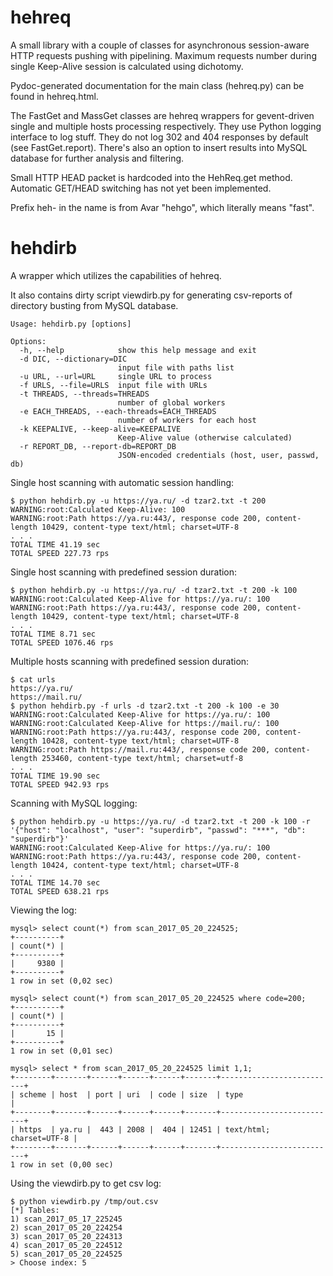 hehreq
============

A small library with a couple of classes for asynchronous session-aware HTTP requests pushing with pipelining.
Maximum requests number during single Keep-Alive session is calculated using dichotomy.

Pydoc-generated documentation for the main class (hehreq.py) can be found in hehreq.html.

The FastGet and MassGet classes are hehreq wrappers for gevent-driven single and multiple hosts processing respectively.
They use Python logging interface to log stuff. They do not log 302 and 404 responses by default (see FastGet.report).
There's also an option to insert results into MySQL database for further analysis and filtering.

Small HTTP HEAD packet is hardcoded into the HehReq.get method. Automatic GET/HEAD switching has not yet been implemented.

Prefix heh- in the name is from Avar "hehgo", which literally means "fast".

hehdirb
============

A wrapper which utilizes the capabilities of hehreq.

It also contains dirty script viewdirb.py for generating csv-reports of directory busting from MySQL database.
```
Usage: hehdirb.py [options]

Options:
  -h, --help            show this help message and exit
  -d DIC, --dictionary=DIC
                        input file with paths list
  -u URL, --url=URL     single URL to process
  -f URLS, --file=URLS  input file with URLs
  -t THREADS, --threads=THREADS
                        number of global workers
  -e EACH_THREADS, --each-threads=EACH_THREADS
                        number of workers for each host
  -k KEEPALIVE, --keep-alive=KEEPALIVE
                        Keep-Alive value (otherwise calculated)
  -r REPORT_DB, --report-db=REPORT_DB
                        JSON-encoded credentials (host, user, passwd, db)
```
Single host scanning with automatic session handling:
```
$ python hehdirb.py -u https://ya.ru/ -d tzar2.txt -t 200
WARNING:root:Calculated Keep-Alive: 100
WARNING:root:Path https://ya.ru:443/, response code 200, content-length 10429, content-type text/html; charset=UTF-8
. . .
TOTAL TIME 41.19 sec
TOTAL SPEED 227.73 rps
```
Single host scanning with predefined session duration:
```
$ python hehdirb.py -u https://ya.ru/ -d tzar2.txt -t 200 -k 100
WARNING:root:Calculated Keep-Alive for https://ya.ru/: 100
WARNING:root:Path https://ya.ru:443/, response code 200, content-length 10429, content-type text/html; charset=UTF-8
. . .
TOTAL TIME 8.71 sec
TOTAL SPEED 1076.46 rps
```
Multiple hosts scanning with predefined session duration:
```
$ cat urls
https://ya.ru/
https://mail.ru/
$ python hehdirb.py -f urls -d tzar2.txt -t 200 -k 100 -e 30
WARNING:root:Calculated Keep-Alive for https://ya.ru/: 100
WARNING:root:Calculated Keep-Alive for https://mail.ru/: 100
WARNING:root:Path https://ya.ru:443/, response code 200, content-length 10428, content-type text/html; charset=UTF-8
WARNING:root:Path https://mail.ru:443/, response code 200, content-length 253460, content-type text/html; charset=utf-8
. . .
TOTAL TIME 19.90 sec
TOTAL SPEED 942.93 rps
```
Scanning with MySQL logging:
```
$ python hehdirb.py -u https://ya.ru/ -d tzar2.txt -t 200 -k 100 -r '{"host": "localhost", "user": "superdirb", "passwd": "***", "db": "superdirb"}'
WARNING:root:Calculated Keep-Alive for https://ya.ru/: 100
WARNING:root:Path https://ya.ru:443/, response code 200, content-length 10424, content-type text/html; charset=UTF-8
. . .
TOTAL TIME 14.70 sec
TOTAL SPEED 638.21 rps
```
Viewing the log:
```
mysql> select count(*) from scan_2017_05_20_224525;
+----------+
| count(*) |
+----------+
|     9380 |
+----------+
1 row in set (0,02 sec)

mysql> select count(*) from scan_2017_05_20_224525 where code=200;
+----------+
| count(*) |
+----------+
|       15 |
+----------+
1 row in set (0,01 sec)

mysql> select * from scan_2017_05_20_224525 limit 1,1;
+--------+-------+------+------+------+-------+--------------------------+
| scheme | host  | port | uri  | code | size  | type                     |
+--------+-------+------+------+------+-------+--------------------------+
| https  | ya.ru |  443 | 2008 |  404 | 12451 | text/html; charset=UTF-8 |
+--------+-------+------+------+------+-------+--------------------------+
1 row in set (0,00 sec)
```
Using the viewdirb.py to get csv log:
```
$ python viewdirb.py /tmp/out.csv
[*] Tables:
1) scan_2017_05_17_225245
2) scan_2017_05_20_224254
3) scan_2017_05_20_224313
4) scan_2017_05_20_224512
5) scan_2017_05_20_224525
> Choose index: 5
```
